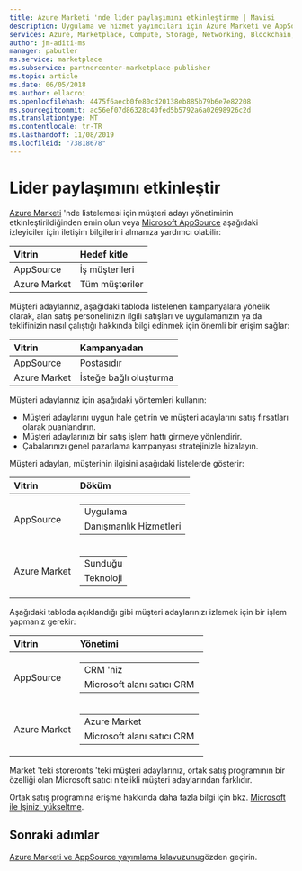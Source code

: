 ```yaml
---
title: Azure Marketi 'nde lider paylaşımını etkinleştirme | Mavisi
description: Uygulama ve hizmet yayımcıları için Azure Marketi ve AppSource için lider paylaşımını nasıl etkinleştireceğinizi öğrenin.
services: Azure, Marketplace, Compute, Storage, Networking, Blockchain, Security
author: jm-aditi-ms
manager: pabutler
ms.service: marketplace
ms.subservice: partnercenter-marketplace-publisher
ms.topic: article
ms.date: 06/05/2018
ms.author: ellacroi
ms.openlocfilehash: 4475f6aecb0fe80cd20138eb885b79b6e7e82208
ms.sourcegitcommit: ac56ef07d86328c40fed5b5792a6a02698926c2d
ms.translationtype: MT
ms.contentlocale: tr-TR
ms.lasthandoff: 11/08/2019
ms.locfileid: "73818678"
---
```

# <a name="enable-lead-sharing"></a>Lider paylaşımını etkinleştir
[Azure Marketi](https://azuremarketplace.microsoft.com) 'nde listelemesi için müşteri adayı yönetiminin etkinleştirildiğinden emin olun veya [Microsoft AppSource](https://appsource.microsoft.com) aşağıdaki izleyiciler için iletişim bilgilerini almanıza yardımcı olabilir:

| Vitrin | Hedef kitle |
|:--- |:--- |
| AppSource | İş müşterileri |
| Azure Market | Tüm müşteriler |

Müşteri adaylarınız, aşağıdaki tabloda listelenen kampanyalara yönelik olarak, alan satış personelinizin ilgili satışları ve uygulamanızın ya da teklifinizin nasıl çalıştığı hakkında bilgi edinmek için önemli bir erişim sağlar:

| Vitrin | Kampanyadan |
|:--- |:--- |
| AppSource | Postasıdır |
| Azure Market | İsteğe bağlı oluşturma |

Müşteri adaylarınız için aşağıdaki yöntemleri kullanın:
*   Müşteri adaylarını uygun hale getirin ve müşteri adaylarını satış fırsatları olarak puanlandırın.
*   Müşteri adaylarınızı bir satış işlem hattı girmeye yönlendirir.
*   Çabalarınızı genel pazarlama kampanyası stratejinizle hizalayın.

Müşteri adayları, müşterinin ilgisini aşağıdaki listelerde gösterir:

| Vitrin | Döküm |
|:--- |:--- |
| AppSource | <table> <tr><td>Uygulama</td></tr> <tr><td>Danışmanlık Hizmetleri</td></tr> </table> |
| Azure Market | <table> <tr><td>Sunduğu</td></tr> <tr><td>Teknoloji</td></tr> </table> |

Aşağıdaki tabloda açıklandığı gibi müşteri adaylarınızı izlemek için bir işlem yapmanız gerekir:

| Vitrin | Yönetimi |
|:--- |:--- |
| AppSource | <table> <tr><td>CRM 'niz</td></tr> <tr><td>Microsoft alanı satıcı CRM</td></tr> </table> |
| Azure Market | <table> <tr><td>Azure Market</td></tr> <tr><td>Microsoft alanı satıcı CRM</td></tr> </table> |

Market 'teki storeronts 'teki müşteri adaylarınız, ortak satış programının bir özelliği olan Microsoft satıcı nitelikli müşteri adaylarından farklıdır.

Ortak satış programına erişme hakkında daha fazla bilgi için bkz. [Microsoft ile Işinizi yükseltme](./promote-your-business-with-microsoft.md).

## <a name="next-steps"></a>Sonraki adımlar
[Azure Marketi ve AppSource yayımlama kılavuzunu](./marketplace-publishers-guide.md)gözden geçirin.
